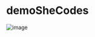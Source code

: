# demoSheCodes
![image](https://github.com/DRM-T/demoSheCodes/assets/125747869/396f6704-6041-432c-9f94-54033cbfa3e3)
